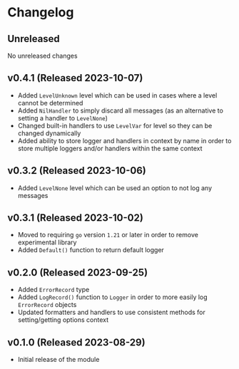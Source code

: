 # Changelog

## Unreleased

No unreleased changes

## v0.4.1 (Released 2023-10-07)

* Added `LevelUnknown` level which can be used in cases where a level cannot be determined
* Added `NilHandler` to simply discard all messages (as an alternative to setting a handler to `LevelNone`)
* Changed built-in handlers to use `LevelVar` for level so they can be changed dynamically
* Added ability to store logger and handlers in context by name in order to store multiple loggers and/or handlers within the same context
  
## v0.3.2 (Released 2023-10-06)

* Added `LevelNone` level which can be used an option to not log any messages
  
## v0.3.1 (Released 2023-10-02)

* Moved to requiring `go` version `1.21` or later in order to remove experimental library
* Added `Default()` function to return default logger

## v0.2.0 (Released 2023-09-25)

* Added `ErrorRecord` type
* Added `LogRecord()` function to `Logger` in order to more easily log `ErrorRecord` objects
* Updated formatters and handlers to use consistent methods for setting/getting options context
  
## v0.1.0 (Released 2023-08-29)

* Initial release of the module
